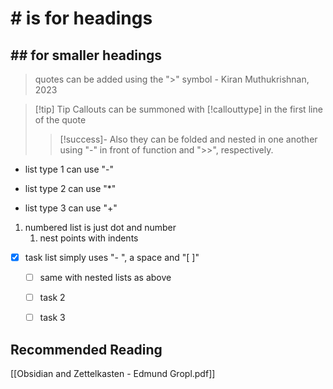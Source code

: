 # # is for headings
## ## for smaller headings

> quotes can be added using the ">" symbol
\- Kiran Muthukrishnan, 2023

> [!tip] Tip
> Callouts can be summoned with [!callouttype] in the first line of the quote
> > [!success]- Also
> > they can be folded and nested in one another using "-" in front of function and ">>", respectively.

- list type 1 can use "-"
* list type 2 can use "\*"
+ list type 3 can use "+"

1. numbered list is just dot and number
	1. nest points with indents

- [x] task list simply uses "- ", a space and "\[ ]"
	- [ ] same with nested lists as above
	- [ ] task 2
	- [ ] task 3





## Recommended Reading

[[Obsidian and Zettelkasten - Edmund Gropl.pdf]]
